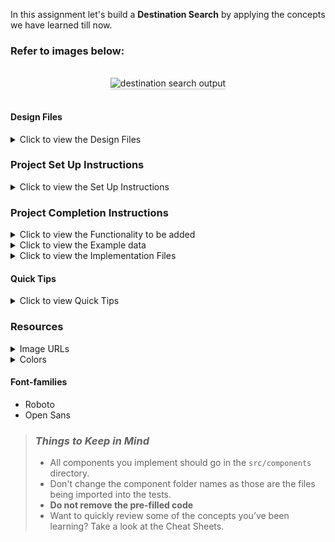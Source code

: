 In this assignment let's build a **Destination Search** by applying the concepts we have learned till now.

### Refer to images below:

<br/>
<div style="text-align: center;">
    <img src="https://res.cloudinary.com/lalitha/image/upload/v1620729994/destination-search-output_qpam33.gif" alt="destination search output" style="max-width:70%;box-shadow:0 2.8px 2.2px rgba(0, 0, 0, 0.12)">
</div>
<br/>

#### Design Files

<details>
<summary>Click to view the Design Files</summary>

- [Extra Small (Size < 576px) and Small (Size >= 576px)](https://res.cloudinary.com/lalitha/image/upload/v1620729712/destination-search-sm-output_gv1sfb.png)
- [Medium (Size >= 768px), Large (Size >= 992px) and Extra Large (Size >= 1200px)](https://res.cloudinary.com/lalitha/image/upload/v1620729729/destination-search-lg-output_fo81pk.png)

</details>

### Project Set Up Instructions

<details>
<summary>Click to view the Set Up Instructions</summary>

- Download dependencies by running `npm install`
- Start up the app using `npm start`
</details>

### Project Completion Instructions

<details>
<summary>Click to view the Functionality to be added</summary>

#### Add Functionality

The app must have the following functionalities

- Initially the complete list of destinations should be displayed
- When a value is provided in search input, then only the destination names that contain the value entered in the search input (irrespective of the case of the letters) should be displayed. 


</details>

<details>
<summary>Click to view the Example data</summary>

- The `DestinationSearch` component receives the `initialDestinationsList` as a prop. It consist of list of destination objects as mentioned below

    ```json
    [
        {
            id: 1,
            name: 'Melaka Mosque',
            imgUrl:
                'https://res.cloudinary.com/lalitha/image/upload/v1620725873/melaka-mosque-img_yaruzl.png',
        },
        ...
    ]
    ```


</details>

<details>
<summary>Click to view the Implementation Files</summary>

- Your task is to complete the implementation of
  - `src/components/DestinationSearch/index.js`
  - `src/components/DestinationSearch/index.css`
  - `src/components/DestinationItem/index.js`
  - `src/components/DestinationItem/index.css`

</details>

#### Quick Tips

<details>
<summary>Click to view Quick Tips</summary>

- You can use the `toLowerCase` method to convert a string in lower case letters.
    
    ```
    const text = "Learn JavaScript";
    console.log(text.toLowerCase()); // learn javascript
    ```

</details>


### Resources

<details>
<summary>Image URLs</summary>

#### Images

- [https://assets.ccbp.in/frontend/react-js/destinations-search-icon-img.png](https://assets.ccbp.in/frontend/react-js/destinations-search-icon-img.png)

</details>

<details>
<summary>Colors</summary>

#### Colors

<div style="background-color: #252627; width: 150px; padding: 10px; color: white">Hex: #252627</div>
<div style="background-color: #0f172a; width: 150px; padding: 10px; color: white">Hex: #0f172a</div>
<div style="background-color: #f1f5f9; width: 150px; padding: 10px; color: black">Hex: #f1f5f9</div>
<div style="background-color: #000000; width: 150px; padding: 10px; color: white">Hex: #000000</div>

<br/>
</details>

#### Font-families

- Roboto
- Open Sans

> ### _Things to Keep in Mind_
>
> - All components you implement should go in the `src/components` directory.
> - Don't change the component folder names as those are the files being
>   imported into the tests.
> - **Do not remove the pre-filled code**
> - Want to quickly review some of the concepts you’ve been learning? Take a
>   look at the Cheat Sheets.
